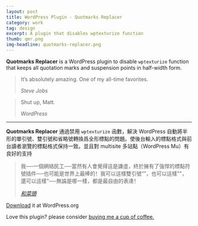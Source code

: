 ```yaml
---
layout: post
title: WordPress Plugin - Quotmarks Replacer
category: work
tag: design
excerpt: A plugin that disables wptexturize function
thumb: qmr.png
img-headline: quotmarks-replacer.png
---
```


<div class=txt>
<p><strong>Quotmarks Replacer</strong> is a WordPress plugin to disable <code>wptexturize</code> function that keeps all quotation marks and suspension points in half-width form.</p>

<blockquote cite="http://www.apple.com/stevejobs/">
  <p>It’s absolutely amazing. One of my all-time favorites.</p>
  <cite>Steve Jobs</cite>
</blockquote>

<blockquote cite="http://wordpress.org/">
  <p>Shut up, Matt.</p>
  <cite>WordPress</cite>
</blockquote>

<hr data-placeholder="Chinese">

<p lang=zh><strong>Quotmarks Replacer</strong> 通過禁用 <code>wptexturize</code> 函數，解決 WordPress 自動將半形的單引號、雙引號和省略號轉換爲全形標點的問題。使後台輸入的標點格式與前台讀者瀏覽的標點格式保持一致。並且對 multisite 多站點（WordPress Mu）有良好的支持</p>

<blockquote cite="http://www.hecaitou.net/?p=64">
  <p lang=zh>我──一個網絡民工──當然有人會覺得這是謙虛，終於擁有了強悍的標點符號插件──也可能是世界上最棒的！我可以這樣雙引號“”，也可以這樣""，還可以這樣"──無論是哪一樣，都是最自由的表達！</p>
  <cite><a href="http://www.hecaitou.net/?p=64">和菜頭</a></cite>
</blockquote>

<p class=download><a href="http://wordpress.org/extend/plugins/quotmarks-replacer/">Download</a> it at WordPress.org</p>

<p class=store>Love this plugin? please consider <a href="{{ site.donate }}">buying me a cup of coffee.</a></p>
</div>